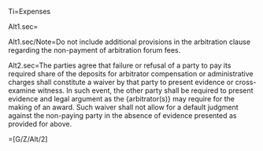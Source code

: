 Ti=Expenses

Alt1.sec=</i>

Alt1.sec/Note=Do not include additional provisions in the arbitration clause regarding the non-payment of arbitration forum fees.

Alt2.sec=The parties agree that failure or refusal of a party to pay its required share of the deposits for arbitrator compensation or administrative charges shall constitute a waiver by that party to present evidence or cross-examine witness. In such event, the other party shall be required to present evidence and legal argument as the {arbitrator(s)} may require for the making of an award. Such waiver shall not allow for a default judgment against the non-paying party in the absence of evidence presented as provided for above.

=[G/Z/Alt/2]
